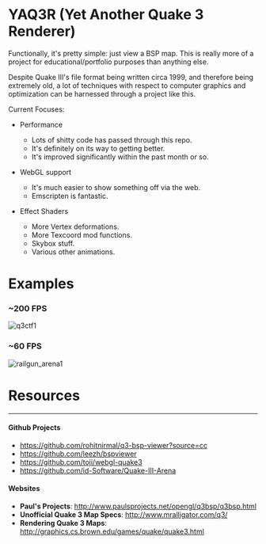 YAQ3R (Yet Another Quake 3 Renderer)
=========

Functionally, it's pretty simple: just view a BSP map. This is really more of a project for educational/portfolio purposes than anything else.

Despite Quake III's file format being written circa 1999, and therefore being extremely old, a lot of techniques with respect to computer graphics and optimization can be harnessed through a project like this.

Current Focuses:

- Performance
	* Lots of shitty code has passed through this repo.
	* It's definitely on its way to getting better.
	* It's improved significantly within the past month or so.

- WebGL support
	* It's much easier to show something off via the web.
	* Emscripten is fantastic.

- Effect Shaders
	* More Vertex deformations.
	* More Texcoord mod functions.
	* Skybox stuff.
	* Various other animations.

# Examples

### ~200 FPS

![q3ctf1](https://cloud.githubusercontent.com/assets/911971/13871702/989cf3ac-eca1-11e5-9779-de9393ea7f4c.png)

### ~60 FPS

![railgun_arena1](https://cloud.githubusercontent.com/assets/911971/13871700/989ae08a-eca1-11e5-8cd4-2fd1862234fa.png)

# Resources
___

#### Github Projects

* https://github.com/rohitnirmal/q3-bsp-viewer?source=cc
* https://github.com/leezh/bspviewer
* https://github.com/toji/webgl-quake3
* https://github.com/id-Software/Quake-III-Arena

#### Websites

* **Paul's Projects**: http://www.paulsprojects.net/opengl/q3bsp/q3bsp.html
* **Unofficial Quake 3 Map Specs**: http://www.mralligator.com/q3/
* **Rendering Quake 3 Maps**: http://graphics.cs.brown.edu/games/quake/quake3.html

